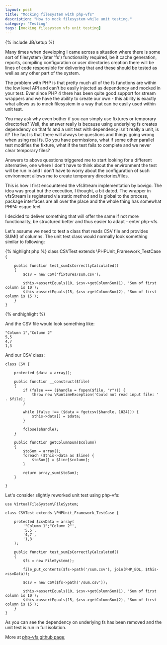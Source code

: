 ```yaml
---
layout: post
title: "Mocking filesystem with php-vfs"
description: "How to mock filesystem while unit testing."
category: "Testing"
tags: [mocking filesystem vfs unit testing]
---
```

{% include JB/setup %}


Many times when developing I came across a situation where there is some sort of filesystem (later 'fs') functionality
required, be it cache generation, reports, compiling configuration or user directories creation there will be lines of
code responsible for delivering that and these should be tested as well as any other part of the system.

The problem with PHP is that pretty much all of the fs functions are within the low level API and can't be easily injected as dependency
and mocked in your test. Ever since PHP 4 there has been quite good support for stream wrappers and we have the ability
to create our own - this ability is exactly what allows us to mock filesystem in a way that can be easily used within
unit test.

You may ask why even bother if you can simply use fixtures or temporary directories? Well, the answer really is because
using underlying fs creates dependency on that fs and a unit test with dependency isn't really a unit, is it? The fact is
that there will always be questions and things going wrong when using real fs. Do you have permissions, what
if some other parallel test modifies the fixture, what if the test fails to complete and we never clear temporary files?

Answers to above questions triggered me to start looking for a different alternative, one where I don't have to think
about the environment the test will be run in and I don't have to worry about the configuration of such environment
allows me to create temporary directories/files.

This is how I first encountered the vfsStream implementation by bovigo. The idea was great but the execution, I thought, a bit dated.
The wrapper in vfsStream is registered via static method and is global to the process, package interfaces are all over the
place and the whole thing has somewhat PHP4-esque feel.

I decided to deliver something that will offer the same if not more functionality, be structured better and thus easier to adapt - enter php-vfs.

Let's assume we need to test a class that reads CSV file and provides SUM() of columns. The unit test class would normally look something similar to following:

{% highlight php %} 
    class CSVTest extends \PHPUnit_Framework_TestCase {

        public function test_sumIsCorrectlyCalculated()
        {
            $csv = new CSV('fixtures/sum.csv');

            $this->assertEquals(10, $csv->getColumnSum(1), 'Sum of first column is 10');
            $this->assertEquals(15, $csv->getColumnSum(2), 'Sum of first column is 15');
        }
    }
{% endhighlight %} 

And the CSV file would look something like:

    "Column 1","Column 2"
    5,5
    4,7
    1,3


And our CSV class:


    class CSV {

        protected $data = array();

        public function __construct($file)
        {
            if (false === ($handle = fopen($file, "r"))) {
                throw new \RuntimeException('Could not read input file: ' . $file);
            }

            while (false !== ($data = fgetcsv($handle, 1024))) {
                $this->data[] = $data;
            }

            fclose($handle);
        }

        public function getColumnSum($column)
        {
            $toSum = array();
            foreach ($this->data as $line) {
                $toSum[] = $line[$column];
            }

            return array_sum($toSum);
        }

    }


 Let's consider slightly reworked unit test using php-vfs:


    use VirtualFileSystem\FileSystem;

    class CSVTest extends \PHPUnit_Framework_TestCase {

        protected $csvData = array(
            '"Column 1";"Column 2"',
            '5,5',
            '4,7',
            '1,3'
        );

        public function test_sumIsCorrectlyCalculated()
        {
            $fs = new FileSystem();

            file_put_contents($fs->path('/sum.csv'), join(PHP_EOL, $this->csvData));

            $csv = new CSV($fs->path('/sum.csv'));

            $this->assertEquals(10, $csv->getColumnSum(1), 'Sum of first column is 10');
            $this->assertEquals(15, $csv->getColumnSum(2), 'Sum of first column is 15');
        }
    }


As you can see the dependency on underlying fs has been removed and the unit test is run in full isolation.

More at [php-vfs github page](http://thornag.github.io/php-vfs);
